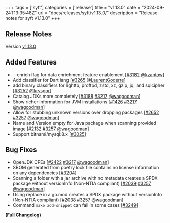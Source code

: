 +++
tags = ['syft']
categories = ['release']
title = "v1.13.0"
date = "2024-09-24T13:35:48Z"
url = "docs/releases/syft/v1.13.0/"
description = "Release notes for syft v1.13.0"
+++

## Release Notes

Version [v1.13.0](https://github.com/anchore/syft/releases/tag/v1.13.0)

## Added Features

- --enrich flag for data enrichment feature enablement [[#3182](https://github.com/anchore/syft/pull/3182) [@kzantow](https://github.com/kzantow)]
- Add classifier for Dart lang [[#3265](https://github.com/anchore/syft/pull/3265) [@LaurentGoderre](https://github.com/LaurentGoderre)]
- add binary classifiers for lighttp, proftpd, zstd, xz, gzip, jq, and sqlcipher [[#3252](https://github.com/anchore/syft/pull/3252) [@krysgor](https://github.com/krysgor)]
- Catalog JDKs more completely [[#3188](https://github.com/anchore/syft/issues/3188) [#3217](https://github.com/anchore/syft/pull/3217) [@wagoodman](https://github.com/wagoodman)]
- Show richer information for JVM installations [[#1426](https://github.com/anchore/syft/issues/1426) [#3217](https://github.com/anchore/syft/pull/3217) [@wagoodman](https://github.com/wagoodman)]
- Allow for stubbing unknown versions over dropping packages [[#2652](https://github.com/anchore/syft/issues/2652) [#3257](https://github.com/anchore/syft/pull/3257) [@wagoodman](https://github.com/wagoodman)]
- Name and Version empty for Java package when scanning provided image [[#2132](https://github.com/anchore/syft/issues/2132) [#3257](https://github.com/anchore/syft/pull/3257) [@wagoodman](https://github.com/wagoodman)]
- Support bitnami/mysql:8.x [[#3025](https://github.com/anchore/syft/issues/3025)]

## Bug Fixes

- OpenJDK CPEs [[#2422](https://github.com/anchore/syft/issues/2422) [#3217](https://github.com/anchore/syft/pull/3217) [@wagoodman](https://github.com/wagoodman)]
- SBOM generated from poetry lock file contains no license information on any dependencies [[#3204](https://github.com/anchore/syft/issues/3204)]
- Scanning a folder with a jar archive with no metadata creates a SPDX package without versionInfo (Non-NTIA compliant) [[#2039](https://github.com/anchore/syft/issues/2039) [#3257](https://github.com/anchore/syft/pull/3257) [@wagoodman](https://github.com/wagoodman)]
- Using replace in a go.mod creates a SPDX package without versionInfo (Non-NTIA compliant) [[#2038](https://github.com/anchore/syft/issues/2038) [#3257](https://github.com/anchore/syft/pull/3257) [@wagoodman](https://github.com/wagoodman)]
- Command `make add-snippet` can fail in some cases [[#3249](https://github.com/anchore/syft/issues/3249)]

**[(Full Changelog)](https://github.com/anchore/syft/compare/v1.12.2...v1.13.0)**
